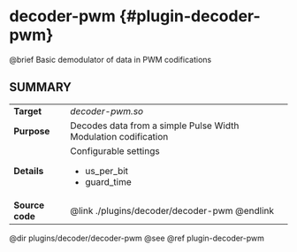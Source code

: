 decoder-pwm {#plugin-decoder-pwm}
===========

@brief Basic demodulator of data in PWM codifications

## SUMMARY

<table>
<tr>
	<td><b>Target</b><td><i>decoder-pwm.so</i>
<tr>
	<td><b>Purpose</b><td>
	Decodes data from a simple Pulse Width Modulation codification
<tr>
	<td><b>Details</b><td>
	Configurable settings
	<ul>
		<li>us_per_bit
		<li>guard_time
	</ul>
<tr>
	<td><b>Source code</b>
	<td>@link ./plugins/decoder/decoder-pwm @endlink
</table>

@dir plugins/decoder/decoder-pwm
@see @ref plugin-decoder-pwm
